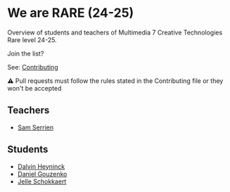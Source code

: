 # We are RARE (24-25)

Overview of students and teachers of Multimedia 7 Creative Technologies Rare level 24-25.

Join the list?

See: [Contributing](./CONTRIBUTING.md)

⚠️ Pull requests must follow the rules stated in the Contributing file or they won't be accepted

## Teachers

* [Sam Serrien](./people/sam_serrien.md)

## Students

* [Dalvin Heyninck](./people/dalvin.heyninck.md)
* [Daniel Gouzenko](./people/daniel_gouzenko.md)
* [Jelle Schokkaert](./people/jelle.schokkaert.md)
